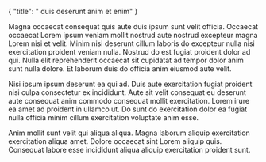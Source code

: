 {
  "title": " duis deserunt anim et enim"
}

Magna occaecat consequat quis aute duis ipsum sunt velit officia. Occaecat occaecat Lorem ipsum veniam mollit nostrud aute nostrud excepteur magna Lorem nisi et velit. Minim nisi deserunt cillum laboris do excepteur nulla nisi exercitation proident veniam nulla. Nostrud do est fugiat proident dolor ad qui. Nulla elit reprehenderit occaecat sit cupidatat ad tempor dolor anim sunt nulla dolore. Et laborum duis do officia anim eiusmod aute velit.

Nisi ipsum ipsum deserunt ea qui ad. Duis aute exercitation fugiat proident nisi culpa consectetur ex incididunt. Aute sit velit consequat eu deserunt aute consequat anim commodo consequat mollit exercitation. Lorem irure ea amet ad proident in ullamco ut. Do sunt do exercitation dolor ea fugiat nulla officia minim cillum exercitation voluptate anim esse.

Anim mollit sunt velit qui aliqua aliqua. Magna laborum aliquip exercitation exercitation aliqua amet. Dolore occaecat sint Lorem aliquip quis. Consequat labore esse incididunt aliqua aliquip exercitation proident sunt.